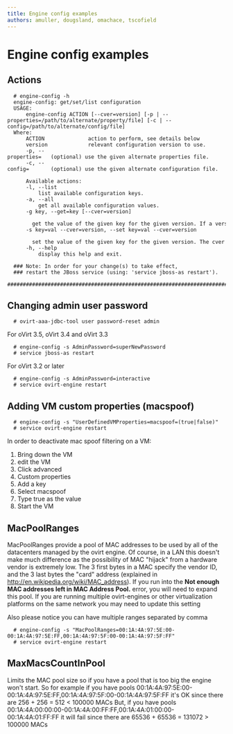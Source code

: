```yaml
---
title: Engine config examples
authors: amuller, dougsland, omachace, tscofield
---
```


# Engine config examples

## Actions

      # engine-config -h
      engine-config: get/set/list configuration
      USAGE:
          engine-config ACTION [--cver=version] [-p | --properties=/path/to/alternate/property/file] [-c | --config=/path/to/alternate/config/file]
      Where:
          ACTION              action to perform, see details below
          version             relevant configuration version to use.
          -p, --properties=   (optional) use the given alternate properties file.
          -c, --config=       (optional) use the given alternate configuration file.

          Available actions:
          -l, --list
              list available configuration keys.
          -a, --all
              get all available configuration values.
          -g key, --get=key [--cver=version]
              get the value of the given key for the given version. If a version is not given, the values of all existing versions are returned.
          -s key=val --cver=version, --set key=val --cver=version
              set the value of the given key for the given version. The cver version is mandatory for this action.
          -h, --help
              display this help and exit.

      ### Note: In order for your change(s) to take effect,
      ### restart the JBoss service (using: 'service jboss-as restart').
      #############################################################################

## Changing admin user password

      # ovirt-aaa-jdbc-tool user password-reset admin 

For oVirt 3.5, oVirt 3.4 and oVirt 3.3

      # engine-config -s AdminPassword=superNewPassword
      # service jboss-as restart 

For oVirt 3.2 or later

      # engine-config -s AdminPassword=interactive
      # service ovirt-engine restart 

## Adding VM custom properties (macspoof)

      # engine-config -s "UserDefinedVMProperties=macspoof=(true|false)"
      # service ovirt-engine restart 

In order to deactivate mac spoof filtering on a VM:

1.  Bring down the VM
2.  edit the VM
3.  Click advanced
4.  Custom properties
5.  Add a key
6.  Select macspoof
7.  Type true as the value
8.  Start the VM

## MacPoolRanges

MacPoolRanges provide a pool of MAC addresses to be used by all of the datacenters managed by the ovirt engine. Of course, in a LAN this doesn't make much difference as the possibility of MAC "hijack" from a hardware vendor is extremely low. The 3 first bytes in a MAC specify the vendor ID, and the 3 last bytes the "card" address (explained in <http://en.wikipedia.org/wiki/MAC_address>). If you run into the **Not enough MAC addresses left in MAC Address Pool.** error, you will need to expand this pool. If you are running multiple ovirt-engines or other virtualization platforms on the same network you may need to update this setting

Also please notice you can have multiple ranges separated by comma

      # engine-config -s "MacPoolRanges=00:1A:4A:97:5E:00-00:1A:4A:97:5E:FF,00:1A:4A:97:5F:00-00:1A:4A:97:5F:FF"
      # service ovirt-engine restart

## MaxMacsCountInPool

Limits the MAC pool size so if you have a pool that is too big the engine won't start. So for example if you have pools 00:1A:4A:97:5E:00-00:1A:4A:97:5E:FF,00:1A:4A:97:5F:00-00:1A:4A:97:5F:FF it's OK since there are 256 + 256 = 512 < 100000 MACs But, if you have pools 00:1A:4A:00:00:00-00:1A:4A:00:FF:FF,00:1A:4A:01:00:00-00:1A:4A:01:FF:FF it will fail since there are 65536 + 65536 = 131072 > 100000 MACs
